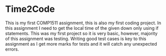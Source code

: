 # Time2Code
This is my first COMP1511 assignment, this is also my first coding project.
In this assignment I need to get the local time of the given down only using if statements.
This was my first project so it is very basic, however, majority of this assignment was testing.
Writing good test cases is key to this assignment as I get more marks for tests and it will catch any
unexpected errors.
